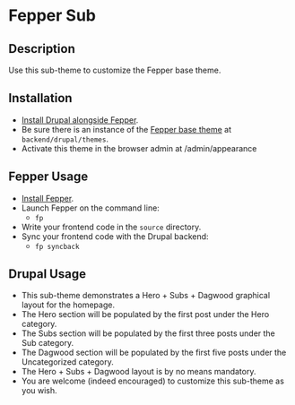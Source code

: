 # Fepper Sub

## Description

Use this sub-theme to customize the Fepper base theme.

## Installation

* [Install Drupal alongside Fepper](https://github.com/electric-eloquence/fepper-drupal#drupal-install).
* Be sure there is an instance of the [Fepper base theme](https://www.drupal.org/project/fepper) 
  at `backend/drupal/themes`.
* Activate this theme in the browser admin at /admin/appearance

## Fepper Usage

* [Install Fepper](https://github.com/electric-eloquence/fepper-drupal#install).
* Launch Fepper on the command line:
  * `fp`
* Write your frontend code in the `source` directory.
* Sync your frontend code with the Drupal backend:
  * `fp syncback`

## Drupal Usage

* This sub-theme demonstrates a Hero + Subs + Dagwood graphical layout for the homepage.
* The Hero section will be populated by the first post under the Hero category.
* The Subs section will be populated by the first three posts under the Sub category.
* The Dagwood section will be populated by the first five posts under the Uncategorized category.
* The Hero + Subs + Dagwood layout is by no means mandatory.
* You are welcome (indeed encouraged) to customize this sub-theme as you wish.
